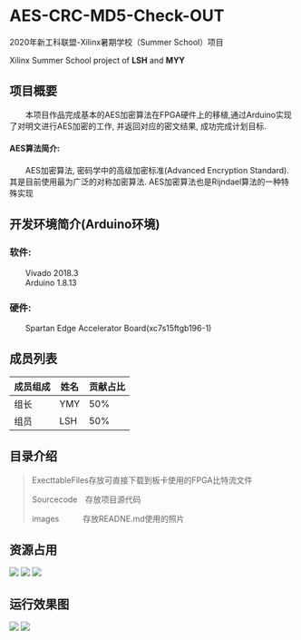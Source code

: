 # AES-CRC-MD5-Check-OUT
2020年新工科联盟-Xilinx暑期学校（Summer School）项目 
   
Xilinx Summer School project of **LSH** and **MYY**

## 项目概要
&emsp;&emsp;本项目作品完成基本的AES加密算法在FPGA硬件上的移植,通过Arduino实现了对明文进行AES加密的工作, 并返回对应的密文结果, 成功完成计划目标.  
#### AES算法简介:  
&emsp;&emsp;AES加密算法, 密码学中的高级加密标准(Advanced Encryption Standard). 其是目前使用最为广泛的对称加密算法. AES加密算法也是Rijndael算法的一种特殊实现

## 开发环境简介(Arduino环境)
### 软件:
&emsp;&emsp;Vivado 2018.3  
&emsp;&emsp;Arduino 1.8.13

### 硬件:
&emsp;&emsp;Spartan Edge Accelerator Board(xc7s15ftgb196-1)

## 成员列表
|成员组成|姓名|贡献占比|
|-|-|-|
|组长|YMY|50%|
|组员|LSH|50%|

## 目录介绍
>ExecttableFiles存放可直接下载到板卡使⽤的FPGA比特流文件  
>  
>Sourcecode&emsp;存放项目源代码  
>  
>images&emsp;&emsp;&emsp;存放READNE.md使用的照片  


## 资源占用
![](https://github.com/He147021251/AES-CRC-MD5-Check-OUT/blob/master/images/Source1.png)
![](https://github.com/He147021251/AES-CRC-MD5-Check-OUT/blob/master/images/Source2.png)
![](https://github.com/He147021251/AES-CRC-MD5-Check-OUT/blob/master/images/Source3.png)

## 运行效果图
![](https://github.com/He147021251/AES-CRC-MD5-Check-OUT/blob/master/images/Hardware.png)
![](https://github.com/He147021251/AES-CRC-MD5-Check-OUT/blob/master/images/Com.png)